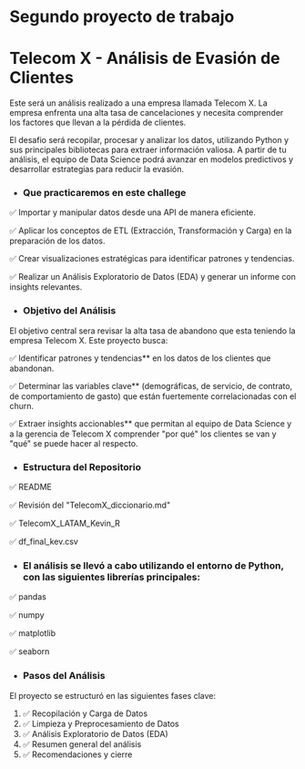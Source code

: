 # Segundo proyecto de trabajo

# Telecom X - Análisis de Evasión de Clientes #

Este será un análisis realizado a una empresa llamada Telecom X. La empresa enfrenta una alta tasa de cancelaciones y necesita comprender los factores que llevan a la pérdida de clientes.

El desafio será recopilar, procesar y analizar los datos, utilizando Python y sus principales bibliotecas para extraer información valiosa. A partir de tu análisis, el equipo de Data Science podrá avanzar en modelos predictivos y desarrollar estrategias para reducir la evasión.


* ### Que practicaremos en este challege ###
  
✅ Importar y manipular datos desde una API de manera eficiente.

✅ Aplicar los conceptos de ETL (Extracción, Transformación y Carga) en la preparación de los datos.

✅ Crear visualizaciones estratégicas para identificar patrones y tendencias.

✅ Realizar un Análisis Exploratorio de Datos (EDA) y generar un informe con insights relevantes.


* ### Objetivo del Análisis ###

El objetivo central sera revisar la alta tasa de abandono que esta teniendo la empresa Telecom X. Este proyecto busca:

✅ Identificar patrones y tendencias** en los datos de los clientes que abandonan.

✅ Determinar las variables clave** (demográficas, de servicio, de contrato, de comportamiento de gasto) que están fuertemente correlacionadas con el churn.

✅ Extraer insights accionables** que permitan al equipo de Data Science y a la gerencia de Telecom X comprender "por qué" los clientes se van y "qué" se puede hacer al respecto.

* ### Estructura del Repositorio ###

✅ README
  
✅ Revisión del "TelecomX_diccionario.md"

✅ TelecomX_LATAM_Kevin_R

✅ df_final_kev.csv


* ### El análisis se llevó a cabo utilizando el entorno de Python, con las siguientes librerías principales: ###

✅ pandas
  
✅ numpy
  
✅ matplotlib
  
✅ seaborn



 * ### Pasos del Análisis ###

El proyecto se estructuró en las siguientes fases clave:

1. ✅ Recopilación y Carga de Datos
2. ✅ Limpieza y Preprocesamiento de Datos
3. ✅ Análisis Exploratorio de Datos (EDA)
4. ✅ Resumen general del análisis
5. ✅ Recomendaciones y cierre
